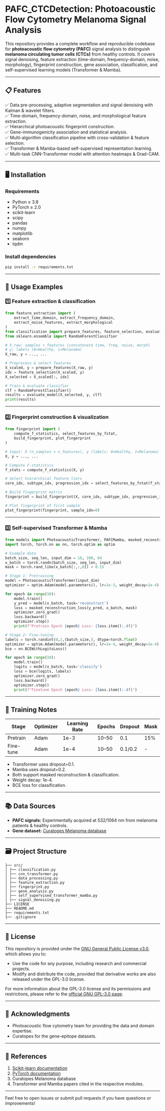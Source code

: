 
# PAFC_CTCDetection: Photoacoustic Flow Cytometry Melanoma Signal Analysis

This repository provides a complete workflow and reproducible codebase for **photoacoustic flow cytometry (PAFC)** signal analysis to distinguish **melanoma circulating tumor cells (CTCs)** from healthy controls. It covers signal denoising, feature extraction (time-domain, frequency-domain, noise, morphology), fingerprint construction, gene association, classification, and self-supervised learning models (Transformer & Mamba).  

---

## 📋 Features

✅ Data pre-processing, adaptive segmentation and signal denoising with Kalman & wavelet filters.  
✅ Time-domain, frequency-domain, noise, and morphological feature extraction.  
✅ Hierarchical photoacoustic fingerprint construction.  
✅ Gene-immunogenicity association and statistical analysis.  
✅ Multi-algorithm classification pipeline with cross-validation & feature selection.  
✅ Transformer & Mamba-based self-supervised representation learning.  
✅ Multi-task CNN-Transformer model with attention heatmaps & Grad-CAM.  

---

## 🖥️ Installation

### Requirements

- Python ≥ 3.8
- PyTorch ≥ 2.0
- scikit-learn
- scipy
- pandas
- numpy
- matplotlib
- seaborn
- tqdm

### Install dependencies

```bash
pip install -r requirements.txt
```

---

## 🚀 Usage Examples

### 1️⃣ Feature extraction & classification

```python
from feature_extraction import (
    extract_time_domain, extract_frequency_domain,
    extract_noise_features, extract_morphological
)
from classification import prepare_features, feature_selection, evaluate_model
from sklearn.ensemble import RandomForestClassifier

# X_raw: samples × features (concatenate time, freq, noise, morph)
# y: labels (0=Healthy, 1=Melanoma)
X_raw, y = ..., ...

# Preprocess & select features
X_scaled, y = prepare_features(X_raw, y)
idx = feature_selection(X_scaled, y)
X_selected = X_scaled[:, idx]

# Train & evaluate classifier
clf = RandomForestClassifier()
results = evaluate_model(X_selected, y, clf)
print(results)
```

---

### 2️⃣ Fingerprint construction & visualization

```python
from fingerprint import (
    compute_f_statistics, select_features_by_fstat,
    build_fingerprint, plot_fingerprint
)

# Input: X (n_samples × n_features), y (labels: 0=Healthy, 1=Melanoma)
X, y = ..., ...

# Compute F-statistics
f_stats = compute_f_statistics(X, y)

# Select hierarchical feature tiers
core_idx, subtype_idx, progression_idx = select_features_by_fstat(f_stats)

# Build fingerprint matrix
fingerprint = build_fingerprint(X, core_idx, subtype_idx, progression_idx)

# Plot fingerprint of first sample
plot_fingerprint(fingerprint, sample_idx=0)
```

---

### 3️⃣ Self-supervised Transformer & Mamba

```python
from models import PhotoacousticTransformer, PAFCMamba, masked_reconstruction_loss
import torch, torch.nn as nn, torch.optim as optim

# Example data
batch_size, seq_len, input_dim = 16, 100, 64
x_batch = torch.randn(batch_size, seq_len, input_dim)
mask = torch.rand_like(x_batch[:,:,0]) < 0.15

# Stage 1: Pretraining
model = PhotoacousticTransformer(input_dim)
optimizer = optim.Adam(model.parameters(), lr=1e-3, weight_decay=1e-4)

for epoch in range(10):
    model.train()
    y_pred = model(x_batch, task='reconstruct')
    loss = masked_reconstruction_loss(y_pred, x_batch, mask)
    optimizer.zero_grad()
    loss.backward()
    optimizer.step()
    print(f"Pretrain Epoch {epoch} Loss: {loss.item():.4f}")

# Stage 2: Fine-tuning
labels = torch.randint(0,2,(batch_size,), dtype=torch.float)
optimizer = optim.Adam(model.parameters(), lr=1e-4, weight_decay=1e-4)
bce = nn.BCEWithLogitsLoss()

for epoch in range(10):
    model.train()
    logits = model(x_batch, task='classify')
    loss = bce(logits, labels)
    optimizer.zero_grad()
    loss.backward()
    optimizer.step()
    print(f"Finetune Epoch {epoch} Loss: {loss.item():.4f}")
```

---

## 📝 Training Notes

| Stage         | Optimizer | Learning Rate | Epochs  | Dropout | Mask |
|---------------|-----------|----------------|---------|---------|------|
| Pretrain      | Adam      | 1e-3           | 10–50   | 0.1     | 15%  |
| Fine-tune     | Adam      | 1e-4           | 10–50   | 0.1/0.2 | -    |

- Transformer uses dropout=0.1.
- Mamba uses dropout=0.2.
- Both support masked reconstruction & classification.
- Weight decay: 1e-4.
- BCE loss for classification.

---

## 📚 Data Sources

- **PAFC signals:** Experimentally acquired at 532/1064 nm from melanoma patients & healthy controls.
- **Gene dataset:** [Curatopes Melanoma database](https://www.curatopes.com)

---

## 🗃️ Project Structure

```
├── src/ 
│ ├── classification.py
│ ├── cnn_transformer.py
│ ├── data_processing.py
│ ├── feature_extraction.py
│ ├── fingerprint.py
│ ├── gene_analysis.py
│ ├── self_supervised_transformer_mamba.py
│ ├── signal_denoising.py
├── LICENSE
├── README.md
├── requirements.txt
├── .gitignore
```

---

## 📄 License

This repository is provided under the [GNU General Public License v3.0](https://www.gnu.org/licenses/gpl-3.0.en.html), which allows you to:

- Use the code for any purpose, including research and commercial projects.
- Modify and distribute the code, provided that derivative works are also released under the GPL-3.0 license.

For more information about the GPL-3.0 license and its permissions and restrictions, please refer to the [official GNU GPL-3.0 page](https://www.gnu.org/licenses/gpl-3.0.en.html).

---

## 🙋 Acknowledgments

- Photoacoustic flow cytometry team for providing the data and domain expertise.
- Curatopes for the gene-epitope datasets.

---

## 🔗 References

1. [Scikit-learn documentation](https://scikit-learn.org/)
2. [PyTorch documentation](https://pytorch.org/)
3. Curatopes Melanoma database
4. Transformer and Mamba papers cited in the respective modules.

---

Feel free to open issues or submit pull requests if you have questions or improvements!
